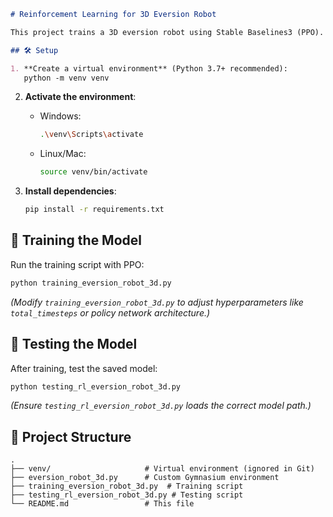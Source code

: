 ```markdown
# Reinforcement Learning for 3D Eversion Robot

This project trains a 3D eversion robot using Stable Baselines3 (PPO). The environment simulates a soft robot navigating to a target while avoiding obstacles.

## 🛠 Setup

1. **Create a virtual environment** (Python 3.7+ recommended):
   python -m venv venv
   ```

2. **Activate the environment**:
   - Windows:
     ```bash
     .\venv\Scripts\activate
     ```
   - Linux/Mac:
     ```bash
     source venv/bin/activate
     ```

3. **Install dependencies**:
   ```bash
   pip install -r requirements.txt
   ```

## 🚀 Training the Model

Run the training script with PPO:
```bash
python training_eversion_robot_3d.py
```
*(Modify `training_eversion_robot_3d.py` to adjust hyperparameters like `total_timesteps` or policy network architecture.)*

## 🧪 Testing the Model

After training, test the saved model:
```bash
python testing_rl_eversion_robot_3d.py
```
*(Ensure `testing_rl_eversion_robot_3d.py` loads the correct model path.)*

## 📁 Project Structure
```
.
├── venv/                     # Virtual environment (ignored in Git)
├── eversion_robot_3d.py      # Custom Gymnasium environment
├── training_eversion_robot_3d.py  # Training script
├── testing_rl_eversion_robot_3d.py # Testing script
└── README.md                 # This file
```
